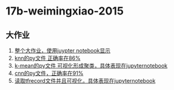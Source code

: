 # 17b-weimingxiao-2015

## 大作业 
1. [整个大作业，使用juypter notebook显示][1]
2. [knn的py文件 正确率在86%][2]  
3. [k-mean的py文件 可视化形成聚类，具体表现在jupyternotebook][3]
4. [cnn的py文件，正确率在91%][4]
5. [读取tfrecord文件并且可视化，具体表现在jupyternotebook][5]

[1]:https://github.com/m-L-0/17b-weimingxiao-2015/blob/master/code/main.ipynb  
[2]:https://github.com/m-L-0/17b-weimingxiao-2015/blob/master/code/knn.py
[3]:https://github.com/m-L-0/17b-weimingxiao-2015/blob/master/code/k_mean.py
[4]:https://github.com/m-L-0/17b-weimingxiao-2015/blob/master/code/cnn.py
[5]:https://github.com/m-L-0/17b-weimingxiao-2015/blob/master/code/slight.py

